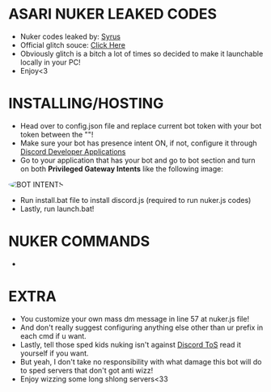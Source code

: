 # ASARI NUKER LEAKED CODES
- Nuker codes leaked by: [Syrus](https://www.youtube.com/channel/UC4mAPtgJIpj40wTkTX-oM2g)
- Official glitch souce: [Click Here](https://glitch.com/~asari-nuker-leak)
- Obviously glitch is a bitch a lot of times so decided to make it launchable locally in your PC!
- Enjoy<3
# INSTALLING/HOSTING
- Head over to config.json file and replace current bot token with your bot token between the ""!
- Make sure your bot has presence intent ON, if not, configure it through [Discord Developer Applications](https://discord.com/developers/applications)
- Go to your application that has your bot and go to bot section and turn on both **Privileged Gateway Intents** like the following image:
 <img src="https://media.discordapp.net/attachments/714580433249240061/793173295746252860/intents.png?width=772&height=414" alt="BOT INTENTS" style="border-radius: 75%;">
 
- Run install.bat file to install discord.js (required to run nuker.js codes)
- Lastly, run launch.bat!
# NUKER COMMANDS
- 
# EXTRA
- You customize your own mass dm message in line 57 at nuker.js file!
- And don't really suggest configuring anything else other than ur prefix in each cmd if u want.
- Lastly, tell those sped kids nuking isn't against [Discord ToS](https://discord.com/terms) read it yourself if you want.
- But yeah, I don't take no responsibility with what damage this bot will do to sped servers that don't got anti wizz!
- Enjoy wizzing some long shlong servers<33
